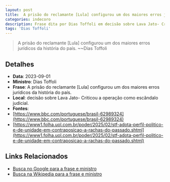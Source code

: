 ```yaml
---
layout: post
title:  A prisão do reclamante [Lula] configurou um dos maiores erros jurídicos da história do país.
categories: indecoro
description: Frase dita por Dias Toffoli em decisão sobre Lava Jato- Criticou a operação como escândalo judicial.
tags: 'Dias Toffoli'
---
```


> A prisão do reclamante [Lula] configurou um dos maiores erros jurídicos da história do país.
> ~~Dias Toffoli

## Detalhes
- **Data**: 2023-09-01
- **Ministro**: Dias Toffoli
- **Frase**: A prisão do reclamante [Lula] configurou um dos maiores erros jurídicos da história do país.
- **Local**: decisão sobre Lava Jato- Criticou a operação como escândalo judicial.
- **Fontes**:
- [https://www.bbc.com/portuguese/brasil-62989324](https://www.bbc.com/portuguese/brasil-62989324)
- [https://www1.folha.uol.com.br/poder/2025/02/stf-adota-perfil-politico-e-de-unidade-em-contraposicao-a-rachas-do-passado.shtml](https://www1.folha.uol.com.br/poder/2025/02/stf-adota-perfil-politico-e-de-unidade-em-contraposicao-a-rachas-do-passado.shtml)

## Links Relacionados
- [Busca no Google para a frase e ministro](https://www.google.com/search?q=%22Dias%20Toffoli%22%2BA%20pris%C3%A3o%20do%20reclamante%20%5BLula%5D%20configurou%20um%20dos%20maiores%20erros%20jur%C3%ADdicos%20da%20hist%C3%B3ria%20do%20pa%C3%ADs.%2Bdecis%C3%A3o%20sobre%20Lava%20Jato-%20Criticou%20a%20opera%C3%A7%C3%A3o%20como%20esc%C3%A2ndalo%20judicial.)
- [Busca na Wikipedia para a frase e ministro](https://en.wikipedia.org/w/index.php?search=%22Dias%20Toffoli%22%2BA%20pris%C3%A3o%20do%20reclamante%20%5BLula%5D%20configurou%20um%20dos%20maiores%20erros%20jur%C3%ADdicos%20da%20hist%C3%B3ria%20do%20pa%C3%ADs.%2Bdecis%C3%A3o%20sobre%20Lava%20Jato-%20Criticou%20a%20opera%C3%A7%C3%A3o%20como%20esc%C3%A2ndalo%20judicial.)

